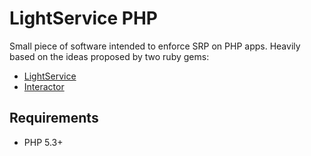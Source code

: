 LightService PHP
================
Small piece of software intended to enforce SRP on PHP apps. Heavily based on the ideas proposed by two ruby gems:
- [LightService](https://github.com/adomokos/light-service)
- [Interactor](https://github.com/collectiveidea/interactor)

Requirements
------------
- PHP 5.3+
